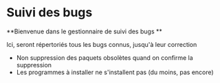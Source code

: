 # Suivi des bugs

**Bienvenue dans le gestionnaire de suivi des bugs **

Ici, seront répertoriés tous les bugs connus, jusqu'à leur correction

- Non suppression des paquets obsolètes quand on confirme la suppression
- Les programmes à installer ne s'installent pas (du moins, pas encore)

